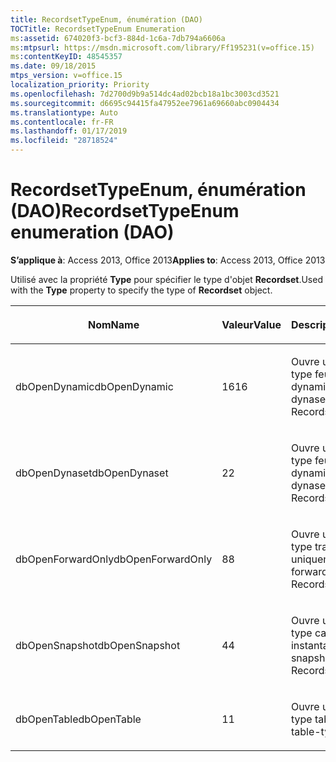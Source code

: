 ```yaml
---
title: RecordsetTypeEnum, énumération (DAO)
TOCTitle: RecordsetTypeEnum Enumeration
ms:assetid: 674020f3-bcf3-884d-1c6a-7db794a6606a
ms:mtpsurl: https://msdn.microsoft.com/library/Ff195231(v=office.15)
ms:contentKeyID: 48545357
ms.date: 09/18/2015
mtps_version: v=office.15
localization_priority: Priority
ms.openlocfilehash: 7d2700d9b9a514dc4ad02bcb18a1bc3003cd3521
ms.sourcegitcommit: d6695c94415fa47952ee7961a69660abc0904434
ms.translationtype: Auto
ms.contentlocale: fr-FR
ms.lasthandoff: 01/17/2019
ms.locfileid: "28718524"
---
```

# <a name="recordsettypeenum-enumeration-dao"></a><span data-ttu-id="6a6fa-102">RecordsetTypeEnum, énumération (DAO)</span><span class="sxs-lookup"><span data-stu-id="6a6fa-102">RecordsetTypeEnum enumeration (DAO)</span></span>


<span data-ttu-id="6a6fa-103">**S’applique à**: Access 2013, Office 2013</span><span class="sxs-lookup"><span data-stu-id="6a6fa-103">**Applies to**: Access 2013, Office 2013</span></span>

<span data-ttu-id="6a6fa-104">Utilisé avec la propriété **Type** pour spécifier le type d'objet **Recordset**.</span><span class="sxs-lookup"><span data-stu-id="6a6fa-104">Used with the **Type** property to specify the type of **Recordset** object.</span></span>

<table>
<colgroup>
<col style="width: 33%" />
<col style="width: 33%" />
<col style="width: 33%" />
</colgroup>
<thead>
<tr class="header">
<th><p><span data-ttu-id="6a6fa-105">Nom</span><span class="sxs-lookup"><span data-stu-id="6a6fa-105">Name</span></span></p></th>
<th><p><span data-ttu-id="6a6fa-106">Valeur</span><span class="sxs-lookup"><span data-stu-id="6a6fa-106">Value</span></span></p></th>
<th><p><span data-ttu-id="6a6fa-107">Description</span><span class="sxs-lookup"><span data-stu-id="6a6fa-107">Description</span></span></p></th>
</tr>
</thead>
<tbody>
<tr class="odd">
<td><p><span data-ttu-id="6a6fa-108">dbOpenDynamic</span><span class="sxs-lookup"><span data-stu-id="6a6fa-108">dbOpenDynamic</span></span></p></td>
<td><p><span data-ttu-id="6a6fa-109">16</span><span class="sxs-lookup"><span data-stu-id="6a6fa-109">16</span></span></p></td>
<td><p><span data-ttu-id="6a6fa-110">Ouvre un recordset de type feuille de réponse dynamique</span><span class="sxs-lookup"><span data-stu-id="6a6fa-110">Opens a dynaset-type Recordset</span></span></p></td>
</tr>
<tr class="even">
<td><p><span data-ttu-id="6a6fa-111">dbOpenDynaset</span><span class="sxs-lookup"><span data-stu-id="6a6fa-111">dbOpenDynaset</span></span></p></td>
<td><p><span data-ttu-id="6a6fa-112">2</span><span class="sxs-lookup"><span data-stu-id="6a6fa-112">2</span></span></p></td>
<td><p><span data-ttu-id="6a6fa-113">Ouvre un recordset de type feuille de réponse dynamique</span><span class="sxs-lookup"><span data-stu-id="6a6fa-113">Opens a dynaset-type Recordset</span></span></p></td>
</tr>
<tr class="odd">
<td><p><span data-ttu-id="6a6fa-114">dbOpenForwardOnly</span><span class="sxs-lookup"><span data-stu-id="6a6fa-114">dbOpenForwardOnly</span></span></p></td>
<td><p><span data-ttu-id="6a6fa-115">8</span><span class="sxs-lookup"><span data-stu-id="6a6fa-115">8</span></span></p></td>
<td><p><span data-ttu-id="6a6fa-116">Ouvre un recordset de type transfert uniquement</span><span class="sxs-lookup"><span data-stu-id="6a6fa-116">Opens a forward-only type Recordset</span></span></p></td>
</tr>
<tr class="even">
<td><p><span data-ttu-id="6a6fa-117">dbOpenSnapshot</span><span class="sxs-lookup"><span data-stu-id="6a6fa-117">dbOpenSnapshot</span></span></p></td>
<td><p><span data-ttu-id="6a6fa-118">4</span><span class="sxs-lookup"><span data-stu-id="6a6fa-118">4</span></span></p></td>
<td><p><span data-ttu-id="6a6fa-119">Ouvre un recordset de type capture instantanée</span><span class="sxs-lookup"><span data-stu-id="6a6fa-119">Opens a snapshot-type Recordset</span></span></p></td>
</tr>
<tr class="odd">
<td><p><span data-ttu-id="6a6fa-120">dbOpenTable</span><span class="sxs-lookup"><span data-stu-id="6a6fa-120">dbOpenTable</span></span></p></td>
<td><p><span data-ttu-id="6a6fa-121">1</span><span class="sxs-lookup"><span data-stu-id="6a6fa-121">1</span></span></p></td>
<td><p><span data-ttu-id="6a6fa-122">Ouvre un recordset de type table</span><span class="sxs-lookup"><span data-stu-id="6a6fa-122">Opens a table-type Recordset</span></span></p></td>
</tr>
</tbody>
</table>

